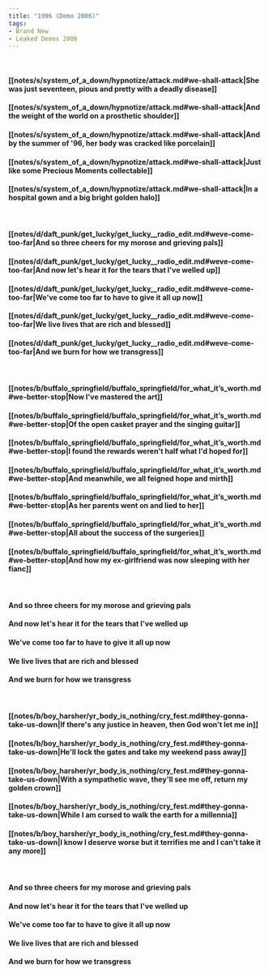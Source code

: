 ```yaml
---
title: "1996 (Demo 2006)"
tags:
- Brand New
- Leaked Demos 2006
---
```

&nbsp;
#### [[notes/s/system_of_a_down/hypnotize/attack.md#we-shall-attack|She was just seventeen, pious and pretty with a deadly disease]]
#### [[notes/s/system_of_a_down/hypnotize/attack.md#we-shall-attack|And the weight of the world on a prosthetic shoulder]]
#### [[notes/s/system_of_a_down/hypnotize/attack.md#we-shall-attack|And by the summer of '96, her body was cracked like porcelain]]
#### [[notes/s/system_of_a_down/hypnotize/attack.md#we-shall-attack|Just like some Precious Moments collectable]]
#### [[notes/s/system_of_a_down/hypnotize/attack.md#we-shall-attack|In a hospital gown and a big bright golden halo]]
&nbsp;
#### [[notes/d/daft_punk/get_lucky/get_lucky__radio_edit.md#weve-come-too-far|And so three cheers for my morose and grieving pals]]
#### [[notes/d/daft_punk/get_lucky/get_lucky__radio_edit.md#weve-come-too-far|And now let's hear it for the tears that I've welled up]]
#### [[notes/d/daft_punk/get_lucky/get_lucky__radio_edit.md#weve-come-too-far|We've come too far to have to give it all up now]]
#### [[notes/d/daft_punk/get_lucky/get_lucky__radio_edit.md#weve-come-too-far|We live lives that are rich and blessed]]
#### [[notes/d/daft_punk/get_lucky/get_lucky__radio_edit.md#weve-come-too-far|And we burn for how we transgress]]
&nbsp;
#### [[notes/b/buffalo_springfield/buffalo_springfield/for_what_it’s_worth.md#we-better-stop|Now I've mastered the art]]
#### [[notes/b/buffalo_springfield/buffalo_springfield/for_what_it’s_worth.md#we-better-stop|Of the open casket prayer and the singing guitar]]
#### [[notes/b/buffalo_springfield/buffalo_springfield/for_what_it’s_worth.md#we-better-stop|I found the rewards weren't half what I'd hoped for]]
#### [[notes/b/buffalo_springfield/buffalo_springfield/for_what_it’s_worth.md#we-better-stop|And meanwhile, we all feigned hope and mirth]]
#### [[notes/b/buffalo_springfield/buffalo_springfield/for_what_it’s_worth.md#we-better-stop|As her parents went on and lied to her]]
#### [[notes/b/buffalo_springfield/buffalo_springfield/for_what_it’s_worth.md#we-better-stop|All about the success of the surgeries]]
#### [[notes/b/buffalo_springfield/buffalo_springfield/for_what_it’s_worth.md#we-better-stop|And how my ex-girlfriend was now sleeping with her fianc]]
&nbsp;
#### And so three cheers for my morose and grieving pals
#### And now let's hear it for the tears that I've welled up
#### We've come too far to have to give it all up now
#### We live lives that are rich and blessed
#### And we burn for how we transgress
&nbsp;
#### [[notes/b/boy_harsher/yr_body_is_nothing/cry_fest.md#they-gonna-take-us-down|If there's any justice in heaven, then God won't let me in]]
#### [[notes/b/boy_harsher/yr_body_is_nothing/cry_fest.md#they-gonna-take-us-down|He'll lock the gates and take my weekend pass away]]
#### [[notes/b/boy_harsher/yr_body_is_nothing/cry_fest.md#they-gonna-take-us-down|With a sympathetic wave, they'll see me off, return my golden crown]]
#### [[notes/b/boy_harsher/yr_body_is_nothing/cry_fest.md#they-gonna-take-us-down|While I am cursed to walk the earth for a millennia]]
#### [[notes/b/boy_harsher/yr_body_is_nothing/cry_fest.md#they-gonna-take-us-down|I know I deserve worse but it terrifies me and I can't take it any more]]
&nbsp;
#### And so three cheers for my morose and grieving pals
#### And now let's hear it for the tears that I've welled up
#### We've come too far to have to give it all up now
#### We live lives that are rich and blessed
#### And we burn for how we transgress
